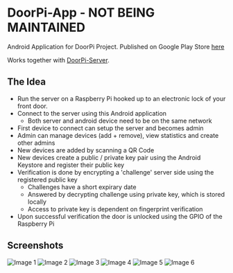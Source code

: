 # DoorPi-App - NOT BEING MAINTAINED
Android Application for DoorPi Project. Published on Google Play Store [here](https://play.google.com/store/apps/details?id=com.jedeboer.doorpi)

Works together with [DoorPi-Server](https://github.com/Jyppino/DoorPi-Server).


## The Idea
- Run the server on a Raspberry Pi hooked up to an electronic lock of your front door. 
- Connect to the server using this Android application 
  - Both server and android device need to be on the same network
- First device to connect can setup the server and becomes admin
- Admin can manage devices (add + remove), view statistics and create other admins
- New devices are added by scanning a QR Code
- New devices create a public / private key pair using the Android Keystore and register their public key
- Verification is done by encrypting a 'challenge' server side using the registered public key
  - Challenges have a short expirary date
  - Answered by decrypting challenge using private key, which is stored locally
  - Access to private key is dependent on fingerprint verification
 - Upon successful verification the door is unlocked using the GPIO of the Raspberry Pi 
 
 ## Screenshots
 ![Image 1](https://github.com/Jyppino/DoorPi-App/blob/main/screenshots/app_1.jpeg)
 ![Image 2](https://github.com/Jyppino/DoorPi-App/blob/main/screenshots/app_2.jpeg)
 ![Image 3](https://github.com/Jyppino/DoorPi-App/blob/main/screenshots/app_3.jpeg)
 ![Image 4](https://github.com/Jyppino/DoorPi-App/blob/main/screenshots/app_4.jpeg)
 ![Image 5](https://github.com/Jyppino/DoorPi-App/blob/main/screenshots/app_5.jpeg)
 ![Image 6](https://github.com/Jyppino/DoorPi-App/blob/main/screenshots/app_6.jpeg)
